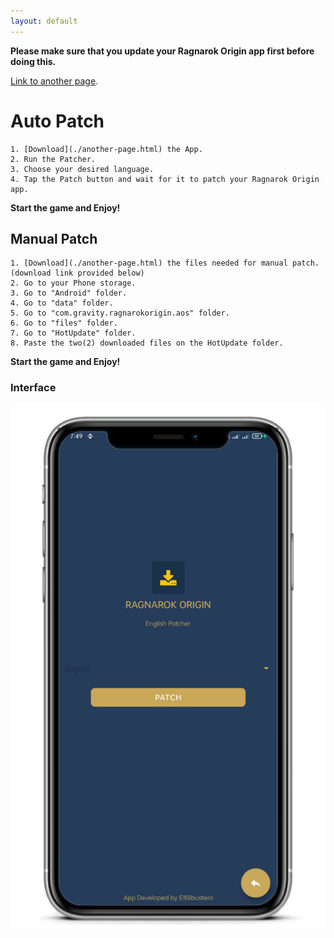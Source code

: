 ```yaml
---
layout: default
---
```


**Please make sure that you update your Ragnarok Origin app first before doing this.**

[Link to another page](./another-page.html).

# Auto Patch

```
1. [Download](./another-page.html) the App.
2. Run the Patcher.
3. Choose your desired language.
4. Tap the Patch button and wait for it to patch your Ragnarok Origin app.
```

**Start the game and Enjoy!**

## Manual Patch

```
1. [Download](./another-page.html) the files needed for manual patch.
(download link provided below)
2. Go to your Phone storage.
3. Go to "Android" folder.
4. Go to "data" folder.
5. Go to "com.gravity.ragnarokorigin.aos" folder.
6. Go to "files" folder.
7. Go to "HotUpdate" folder.
8. Paste the two(2) downloaded files on the HotUpdate folder.
```

**Start the game and Enjoy!**





### Interface

![Phone](https://github.com/RO-ENPatcher/RO-ENPatcher.github.io/raw/main/assets/images/phone.png)

